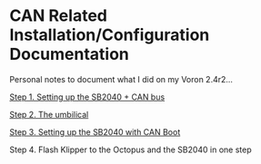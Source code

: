 # CAN Related Installation/Configuration Documentation

Personal notes to document what I did on my Voron 2.4r2...



[Step 1. Setting up the SB2040 + CAN bus](./install_configure_can.md)

[Step 2. The umbilical](../Umbilical/README.md)

[Step 3. Setting up the SB2040 with CAN Boot](./install_configure_canboot.md)

Step 4. Flash Klipper to the Octopus and the SB2040 in one step


